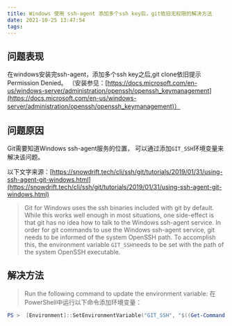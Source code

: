 ```yaml
---
title: Windows 使用 ssh-agent 添加多个ssh key后，git依旧无权限的解决方法
date: 2021-10-25 13:47:54
tags:
---
```

## 问题表现
在windows安装完ssh-agent，添加多个ssh key之后,git clone依旧提示Permission Denied。
（安装参见：[https://docs.microsoft.com/en-us/windows-server/administration/openssh/openssh_keymanagement](https://docs.microsoft.com/en-us/windows-server/administration/openssh/openssh_keymanagement)）

## 问题原因
Git需要知道Windows ssh-agent服务的位置， 可以通过添加```GIT_SSH```环境变量来解决该问题。

以下文字来源：[https://snowdrift.tech/cli/ssh/git/tutorials/2019/01/31/using-ssh-agent-git-windows.html](https://snowdrift.tech/cli/ssh/git/tutorials/2019/01/31/using-ssh-agent-git-windows.html)

>Git for Windows uses the ssh binaries included with git by default. While this works well enough in most situations, one side-effect is that git has no idea how to talk to the Windows ssh-agent service. In order for git commands to use the Windows ssh-agent service, git needs to be informed of the system OpenSSH path. To accomplish this, the environment variable ```GIT_SSH```needs to be set with the path of the system OpenSSH executable.


## 解决方法
>Run the following command to update the environment variable:
>在PowerShell中运行以下命令添加环境变量：

```powershell
PS >  [Environment]::SetEnvironmentVariable("GIT_SSH", "$((Get-Command ssh).Source)", [System.EnvironmentVariableTarget]::User)
```